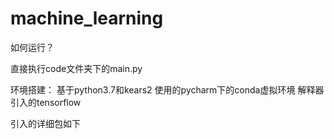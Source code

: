 # machine_learning
如何运行？

直接执行code文件夹下的main.py


环境搭建：
基于python3.7和kears2
使用的pycharm下的conda虚拟环境
解释器引入的tensorflow

引入的详细包如下
